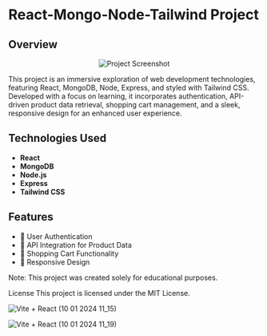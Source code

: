 # React-Mongo-Node-Tailwind Project

## Overview

<p align="center">
  <img src="your-project-image-url" alt="Project Screenshot">
</p>

This project is an immersive exploration of web development technologies, featuring React, MongoDB, Node, Express, and styled with Tailwind CSS. Developed with a focus on learning, it incorporates authentication, API-driven product data retrieval, shopping cart management, and a sleek, responsive design for an enhanced user experience.

## Technologies Used

- **React**
- **MongoDB**
- **Node.js**
- **Express**
- **Tailwind CSS**

## Features

- 🚀 User Authentication
- 📡 API Integration for Product Data
- 🛒 Shopping Cart Functionality
- 📱 Responsive Design


Note: This project was created solely for educational purposes.

License
This project is licensed under the MIT License.

![Vite + React (10 01 2024 11_15)](https://github.com/sashika20643/Full-Ecommerce-Jadoo-/assets/73024901/d498c629-3546-4424-9c48-2ed1e5e0945c)

![Vite + React (10 01 2024 11_19)](https://github.com/sashika20643/Full-Ecommerce-Jadoo-/assets/73024901/f4fb9660-54ea-4d73-924e-c6b25d3dd8ae)


